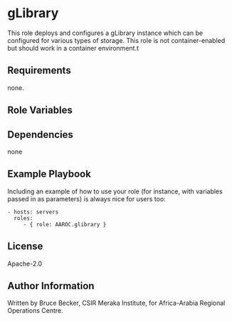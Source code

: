 gLibrary
=========

This role deploys  and configures a gLibrary instance which can be configured for various types of storage. This role is not container-enabled but should work in a container environment.t

Requirements
------------

none.

Role Variables
--------------

Dependencies
------------

none

Example Playbook
----------------

Including an example of how to use your role (for instance, with variables passed in as parameters) is always nice for users too:

    - hosts: servers
      roles:
         - { role: AAROC.glibrary }

License
-------

Apache-2.0

Author Information
------------------

Written by Bruce Becker, CSIR Meraka Institute, for Africa-Arabia Regional Operations Centre.
